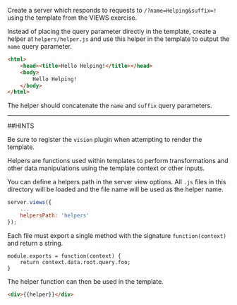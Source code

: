Create a server which responds to requests to `/?name=Helping&suffix=!` using
the template from the VIEWS exercise.

Instead of placing the query parameter directly in the template, create a helper
at `helpers/helper.js` and use this helper in the template to output the `name`
query parameter.

```html
<html>
    <head><title>Hello Helping!</title></head>
    <body>
        Hello Helping!
    </body>
</html>
```

The helper should concatenate the `name` and `suffix` query parameters.

-----------------------------------------------------------------
##HINTS

Be sure to register the `vision` plugin when attempting to render the template.

Helpers are functions used within templates to perform transformations and other
data manipulations using the template context or other inputs.

You can define a helpers path in the server view options. All `.js` files in this
directory will be loaded and the file name will be used as the helper name.

```js
server.views({
    ...
    helpersPath: 'helpers'
});
```

Each file must export a single method with the signature `function(context)` and
return a string.

```
module.exports = function(context) {
    return context.data.root.query.foo;
}
```

The helper function can then be used in the template.

```html
<div>{{helper}}</div>
```
